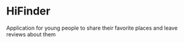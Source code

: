 # HiFinder
Application for young people to share their favorite places and leave reviews about them
